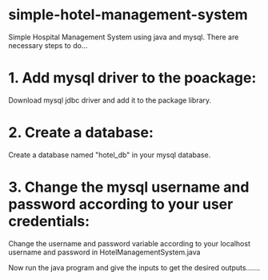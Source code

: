 # simple-hotel-management-system
Simple Hospital Management System using java and mysql.
There are necessary steps to do...

# 1. Add mysql driver to the poackage:
Download mysql jdbc driver and add it to the package library.

# 2. Create a database:
Create a database named "hotel_db" in your mysql database.

# 3. Change the mysql username and password according to your user credentials:
Change the username and password variable according to your localhost username and password in HotelManagementSystem.java

Now run the java program and give the inputs to get the desired outputs.......
